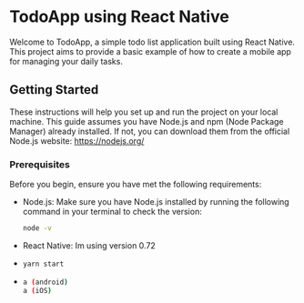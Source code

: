 # TodoApp using React Native

Welcome to TodoApp, a simple todo list application built using React Native. This project aims to provide a basic example of how to create a mobile app for managing your daily tasks.

## Getting Started

These instructions will help you set up and run the project on your local machine. This guide assumes you have Node.js and npm (Node Package Manager) already installed. If not, you can download them from the official Node.js website: https://nodejs.org/

### Prerequisites

Before you begin, ensure you have met the following requirements:

- Node.js: Make sure you have Node.js installed by running the following command in your terminal to check the version:

  ```sh
  node -v
  
- React Native: Im using version 0.72
- ```sh
  yarn start
- ```sh
  a (android)
  a (iOS)
  
